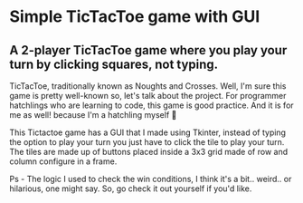 # Simple TicTacToe game with GUI

## A 2-player TicTacToe game where you play your turn by clicking squares, not typing.

TicTacToe, traditionally known as Noughts and Crosses. Well, I'm sure this game is pretty well-known so, let's talk about the project. For programmer hatchlings who are learning to code, this game is good practice. And it is for me as well! because I'm a hatchling myself :hatching_chick:

This Tictactoe game has a GUI that I made using Tkinter, instead of typing the option to play your turn you just have to click the tile to play your turn. The tiles are made up of buttons placed inside a 3x3 grid made of row and column configure in a frame. 

Ps - The logic I used to check the win conditions, I think it's a bit.. weird.. or hilarious, one might say. So, go check it out yourself if you'd like. 

